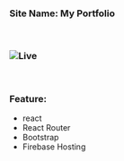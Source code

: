 ### Site Name: My Portfolio
<br/>

### ![[Live](https://mahmud-portfolio.web.app/)](https://i.ibb.co/6H1ZW2M/portfolio-Pic.png)
<br/>

### Feature:
- react
- React Router
- Bootstrap
- Firebase Hosting
